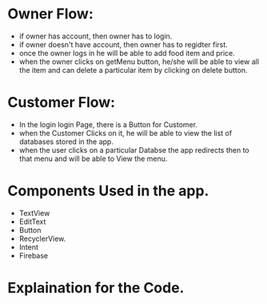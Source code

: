 # Owner Flow:
- if owner has account, then owner has to login.
- if owner doesn't have account, then owner has to regidter first.
- once the owner logs in he will be able to add food item and price.
- when the owner clicks on getMenu button, he/she will be able to view all the item and can delete a particular item by clicking on delete button.
# Customer Flow:
- In the login login Page, there is a Button for Customer.
- when the Customer Clicks on it, he will be able to view the list of databases stored in the app.
- when the user clicks on a particular Databse the app redirects then to that menu and will be able to View the menu.

# Components Used in the app.
- TextView
- EditText
- Button
- RecyclerView.
- Intent
- Firebase

# Explaination for the Code.
